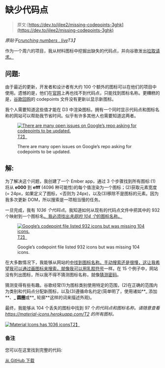 # 缺少代码点

> 原文:[https://dev.to/ijlee2/missing-codepoints-3ghk](https://dev.to/ijlee2/missing-codepoints-3ghk)

*原贴于[crunching numbers . live](https://crunchingnumbers.live/2018/07/21/missing-codepoints)T3】*

作为一个周六的项目，我从材料图标中挖掘出缺失的代码点，并向谷歌发出[拉取请求。](https://github.com/google/material-design-icons/pull/828)

## 问题:

由于最近的更新，开发者和设计者有大约 100 个额外的图标可以在他们的项目中使用。遗憾的是，他们在[官网](https://material.io/tools/icons/?style=baseline)上再也找不到代码点，只能找到图标名称。更糟糕的是，[谷歌回购](https://github.com/google/material-design-icons/blob/ac75e8329cc936816f1c5e2de182858efe7530ab/iconfont/codepoints)的 codepoints 文件没有更新以显示新图标。

我个人需要知道这些值才能在 D3 中渲染图标。拥有一个同时显示代码点和图标名称的网站可以帮助我节省时间。似乎有许多其他人也需要知道这两者。

<figure>

[![There are many open issues on Google’s repo asking for codepoints to be updated.](../Images/3ea9bb5b213f3cef365295676f75d513.png)T2】](https://res.cloudinary.com/practicaldev/image/fetch/s--7HwaGXER--/c_limit%2Cf_auto%2Cfl_progressive%2Cq_auto%2Cw_880/https://crunchingnumbersdotlive.files.wordpress.com/2018/07/github_issues.png)

<figcaption>There are many open issues on Google’s repo asking for codepoints to be updated.</figcaption>

</figure>

## 解:

为了解决这个问题，我创建了一个 Ember app，通过 3 个步骤找到所有图标:(1)将从 **e000** 到 **efff** (4096 种可能性)的每个值渲染为一个图标；(2)获取元素宽度(= 24px，如果定义了图标，<否则为 24px)，以及(3)移除不是图标的元素。因为我多次更新 DOM，所以搜索是一项相当慢的任务。

一旦完成，我有 *1036 个代码点*。我知道如何从现有的代码点文件中把其中的 932 个映射到一个图标名[。我必须找出*失踪的 104 个*的图标名称。](https://github.com/google/material-design-icons/blob/ac75e8329cc936816f1c5e2de182858efe7530ab/iconfont/codepoints)

<figure>

[![Google’s codepoint file listed 932 icons but was missing 104 icons.](../Images/0b87b21807a08e74a6f23c4c10d274b9.png)T2】](https://res.cloudinary.com/practicaldev/image/fetch/s--bdSmgnH---/c_limit%2Cf_auto%2Cfl_progressive%2Cq_auto%2Cw_880/https://crunchingnumbersdotlive.files.wordpress.com/2018/07/existing_codepoints1.png)

<figcaption>Google’s codepoint file listed 932 icons but was missing 104 icons.</figcaption>

</figure>

在大多数情况下，我能够从网站的[中找到图标名称。手动搜索还是很慢，这让我希望我可以通过画图标来搜索，就像](https://material.io/tools/icons/?style=baseline)[我可以用乳胶符号](http://detexify.kirelabs.org/classify.html)一样。在 15 个例子中，网站没有列出图标，所以我不得不猜测图标名称，就像[猜测密码](https://crunchingnumbers.live/2016/11/18/passwords-part-1/)。

猜测变得有些有趣。谷歌经常(1)为图标类别使用特定的范围，(2)在正确的范围内为类别和代码点分配新图标，以及(3)遵循命名约定(简单明了，使用诸如**_ 添加**、**_ 圆圈**或**_ 轮廓**这样的词来描述外观)。

最终，我能够从 104 个丢失的图标中找到 97 个*的代码点和图标名称。请随意查看 https://material-icons.herokuapp.com/T2 的所有图标。*

[![Material Icons has 1036 icons](../Images/dda56f6082fc33c01a70d621df825bee.png)T2】](https://res.cloudinary.com/practicaldev/image/fetch/s--dX7-kzed--/c_limit%2Cf_auto%2Cfl_progressive%2Cq_auto%2Cw_880/https://crunchingnumbersdotlive.files.wordpress.com/2018/07/all_codepoints.png)

### 备注

您可以在这里找到完整的代码:

[从 GitHub 下载](https://github.com/ijlee2/material-design-icons-codepoints)